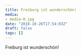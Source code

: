 ```yaml
---
title: Freiburg ist wunderschön!
media:
- media-0.jpg
date: "2018-10-26T17:54:03Z"
draft: false
tags: []
---
```

Freiburg ist wunderschön\!
